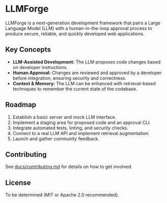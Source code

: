 # LLMForge

LLMForge is a next-generation development framework that pairs a Large Language Model (LLM) with a human-in-the-loop approval process to produce secure, reliable, and quickly developed web applications.

## Key Concepts

- **LLM-Assisted Development:** The LLM proposes code changes based on developer instructions.
- **Human Approval:** Changes are reviewed and approved by a developer before integration, ensuring security and correctness.
- **Context & Memory:** The LLM can be enhanced with retrieval-based techniques to remember the current state of the codebase.

## Roadmap

1. Establish a basic server and mock LLM interface.
2. Implement a staging area for proposed code and an approval CLI.
3. Integrate automated tests, linting, and security checks.
4. Connect to a real LLM API and implement retrieval augmentation.
5. Launch and gather community feedback.

## Contributing

See [docs/contributing.md](./docs/contributing.md) for details on how to get involved.

## License

To be determined (MIT or Apache 2.0 recommended).
